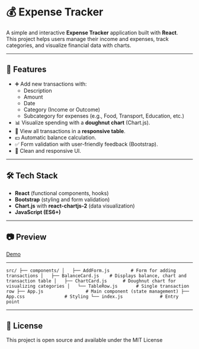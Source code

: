 # 💰 Expense Tracker

A simple and interactive **Expense Tracker** application built with **React**.  
This project helps users manage their income and expenses, track categories, and visualize financial data with charts.

---

## 🚀 Features

- ➕ Add new transactions with:
  - Description
  - Amount
  - Date
  - Category (Income or Outcome)
  - Subcategory for expenses (e.g., Food, Transport, Education, etc.)
- 📊 Visualize spending with a **doughnut chart** (Chart.js).
- 📑 View all transactions in a **responsive table**.
- 💵 Automatic balance calculation.
- ✅ Form validation with user-friendly feedback (Bootstrap).
- 🎨 Clean and responsive UI.

---

## 🛠️ Tech Stack

- **React** (functional components, hooks)
- **Bootstrap** (styling and form validation)
- **Chart.js** with **react-chartjs-2** (data visualization)
- **JavaScript (ES6+)**

---

## 📷 Preview

[Demo](https://wgalik.github.io/expence-tracker/)

---

`src/
├── components/
│   ├── AddForm.js        # Form for adding transactions
│   ├── BalanceCard.js    # Displays balance, chart and transaction table
│   ├── ChartCard.js      # Doughnut chart for visualizing categories
│   └── TableRow.js       # Single transaction row
├── App.js                # Main component (state management)
├── App.css               # Styling
└── index.js              # Entry point`

---

## 📜 License

This project is open source and available under the MIT License
